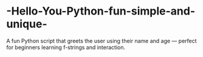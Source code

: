 # -Hello-You-Python-fun-simple-and-unique-
A fun Python script that greets the user using their name and age — perfect for beginners learning f-strings and interaction.
